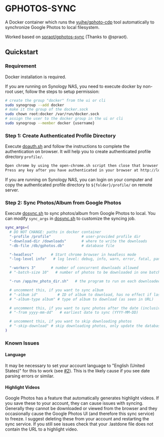 # GPHOTOS-SYNC

A Docker container which runs the [yujhe/gphoto-cdp](https://github.com/yujhe/gphotos-cdps) tool automatically to synchronize Google Photos to local filesystem.

Worked based on [spraot/gphotos-sync](https://github.com/spraot/gphotos-sync) (Thanks to @spraot).

## Quickstart

### Requirement

Docker installation is required.

If you are running on Synology NAS, you need to execute docker by non-root user, follow the steps to setup permission:

```sh
# create the group "docker" from the ui or cli
sudo synogroup --add docker
# make it the group of the docker.sock
sudo chown root:docker /var/run/docker.sock
# assign the user to the docker group in the ui or cli
sudo synogroup --member docker {username}
```

### Step 1: Create Authenticated Profile Directory

Execute [doauth.sh](doauth.sh) and follow the instructions to complete the authentication on browser. It will help you to create authenticated profile directory `profile/`.

```sh
Open chrome by using the open-chrome.sh script then close that browser window (inside the container) before continuing
Press any key after you have authenticated in your browser at http://localhost:6080
```

If you are running on Synology NAS, you can login on your computer and copy the authenticated profile directory to `${folder}/profile/` on remote server.

### Step 2: Sync Photos/Album from Google Photos

Execute [dosync.sh](dosync.sh) to sync photos/album from Google Photos to local. You can modify `sync_args` in [dosync.sh](dosync.sh) to customize the syncing job.

```sh
sync_args=(
  # DO NOT CHANGE: paths in docker container
  "-profile /profile"              # user-provided profile dir
  "-download-dir /downloads"       # where to write the downloads
  "-db-file /db/gphotos.db"        # database file

  "-headless"        # Start chrome browser in headless mode
  "-log-level info"   # log level: debug, info, warn, error, fatal, panic

  "-workers 3"       # number of concurrent downloads allowed
  # "-batch-size 10"   # number of photos to be downloaded in one batch

  "-run /app/mv_photo_dir.sh"   # the program to run on each downloaded item, right after it is dowloaded

  # uncomment this, if you want to sync album
  # "-album id"         # ID of album to download, has no effect if lastdone file is found or if -start contains full UR
  # "-album-type album" # type of album to download (as seen in URL)

  # uncomment this, if you want to sync photos after the date (inclusive)
  # "-from yyyy-mm-dd"   # earliest date to sync (YYYY-MM-DD)

  # uncomment this, if you want to skip downloading photos
  # "-skip-download" # skip downloading photos, only update the database
)
```

### Known Issues

#### Language

It may be necessary to set your account language to "English (United States)" for this to work (see [#2](https://github.com/spraot/gphotos-sync/issues/2)). This is the likely cause if you see date parsing errors or similar.

#### Highlight Videos

Google Photos has a feature that automatically generates highlight videos. If you save these to your account, they can cause issues with syncing. Generally they cannot be downloaded or viewed from the browser and they occasionally cause the Google Photos UI (and therefore this sync service) to freeze. I suggest deleting these from your account and restarting the sync service. If you still see issues check that your .lastdone file does not contain the URL to a highlight video.
